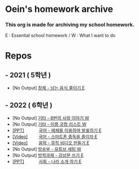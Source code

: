 # Oein's homework archive

### This org is made for archiving my school homework.

E : Essential school homework / W : What I want to do

# Repos
## - 2021 ( 5학년 )
 - [No Output] [창체 - 남는 음식 줄이기 E](https://github.com/oeiar/5grade-changche-ads-homework)

## - 2022 ( 6학년 )
 - [No Output] [기타 - 6번의 사랑 이야기 W](https://github.com/oeiar/6grade-others-no6-love-story)
 - [No Output] [기타 - 이름 궁합 리스트 W](https://github.com/oeiar/6grade-personal-name-percent)
 - [[PPT]](https://github.com/oeiar/6grade-korean-ppt/blob/main/%EB%8C%80%ED%86%B5%EB%A0%B9%EB%B0%9C%ED%91%9C%20ppt_%EC%B5%9C%EC%A2%85_%EC%B5%9C%EC%A2%85_%EC%B5%9C%EC%A2%85%EC%9D%98%20%EC%B5%9C%EC%A2%85_%EC%A7%84%EC%A7%9C%20%EC%B5%9C%EC%A2%85.pptx)&nbsp;&nbsp;&nbsp;&nbsp;&nbsp;&nbsp;&nbsp;&nbsp;&nbsp;&nbsp;&nbsp;&nbsp;[국어 - 메체를 이용하여 발표하기 E](https://github.com/oeiar/6grade-korean-ppt)
 - [[Video]](https://github.com/oeiar/6grade-korean-class-ads-homework/releases/tag/0.0.1)&nbsp;&nbsp;&nbsp;&nbsp;&nbsp;&nbsp;&nbsp;&nbsp;&nbsp;[국어 - 스마트폰 중독을 줄이자 E](https://github.com/oeiar/6grade-korean-class-ads-homework)
 - [[Video]](https://github.com/oeiar/6grade-music-music-video-homework/blob/main/Outs/202207181013RRFN.mp4)&nbsp;&nbsp;&nbsp;&nbsp;&nbsp;&nbsp;&nbsp;&nbsp;&nbsp;[음악 - 뮤직 비디오 만들기 E](https://github.com/oeiar/6grade-music-music-video-homework)
 - [No Output] [방송부 - 유튜브 세팅 W](https://github.com/oeiar/6grade-broadcast-broadcast-infos)
 - [No Output] [방학과제 - 감상문 쓰기 E](https://github.com/oeiar/6grade-book-reading)
 - [[PPT]](https://github.com/oeiar/6grade-social-country-ads/blob/main/%EC%B4%886_%EC%82%AC%ED%9A%8C_%EB%82%98%EB%9D%BC_%EB%B0%9C%ED%91%9C.pptx)&nbsp;&nbsp;&nbsp;&nbsp;&nbsp;&nbsp;&nbsp;&nbsp;&nbsp;&nbsp;&nbsp;&nbsp;[사회 - 나라 소개 하기 E](https://github.com/oeiar/6grade-social-country-ads)
